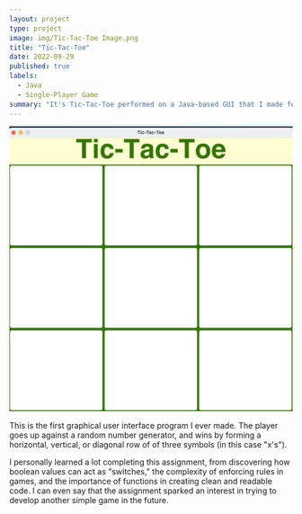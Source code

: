 ```yaml
---
layout: project
type: project
image: img/Tic-Tac-Toe Image.png
title: "Tic-Tac-Toe"
date: 2022-09-29
published: true
labels:
  - Java
  - Single-Player Game
summary: "It's Tic-Tac-Toe performed on a Java-based GUI that I made for ICS 211"
---
```

<img class="img-fluid" src="../img/tic-tac-toe-start.png">

This is the first graphical user interface program I ever made. The player goes up against a random number generator, and wins by forming a horizontal, vertical, or diagonal row of of three symbols (in this case "x's").

I personally learned a lot completing this assignment, from discovering how boolean values can act as "switches," the complexity of enforcing rules in games, and the importance of functions in creating clean and readable code. I can even say that the assignment sparked an interest in trying to develop another simple game in the future.

